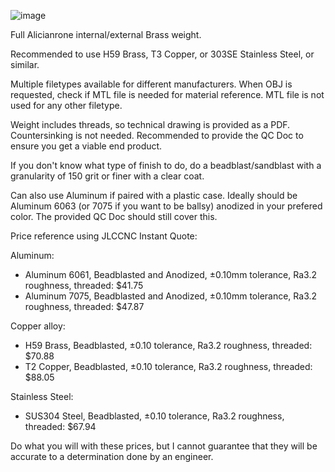 ![image](https://github.com/user-attachments/assets/3e1faa4b-e6bf-4c8b-9d24-e6282e6b5c2b)

Full Alicianrone internal/external Brass weight.

Recommended to use H59 Brass, T3 Copper, or 303SE Stainless Steel, or similar.

Multiple filetypes available for different manufacturers. When OBJ is requested, check if MTL file is needed for material reference. MTL file is not used for any other filetype.

Weight includes threads, so technical drawing is provided as a PDF. Countersinking is not needed. Recommended to provide the QC Doc to ensure you get a viable end product.

If you don't know what type of finish to do, do a beadblast/sandblast with a granularity of 150 grit or finer with a clear coat.

Can also use Aluminum if paired with a plastic case. Ideally should be Aluminum 6063 (or 7075 if you want to be ballsy) anodized in your prefered color. The provided QC Doc should still cover this.

Price reference using JLCCNC Instant Quote:

Aluminum:
- Aluminum 6061, Beadblasted and Anodized, ±0.10mm tolerance, Ra3.2 roughness, threaded: $41.75
- Aluminum 7075, Beadblasted and Anodized, ±0.10mm tolerance, Ra3.2 roughness, threaded: $47.87
  
Copper alloy:
- H59 Brass, Beadblasted, ±0.10 tolerance, Ra3.2 roughness, threaded: $70.88
- T2 Copper, Beadblasted, ±0.10 tolerance, Ra3.2 roughness, threaded: $88.05
  
Stainless Steel:
- SUS304 Steel, Beadblasted, ±0.10 tolerance, Ra3.2 roughness, threaded: $67.94

Do what you will with these prices, but I cannot guarantee that they will be accurate to a determination done by an engineer.
